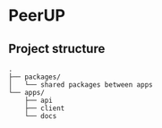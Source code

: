 # PeerUP

## Project structure
```
.
├── packages/
│   └── shared packages between apps
└── apps/
    ├── api
    ├── client
    └── docs
```
